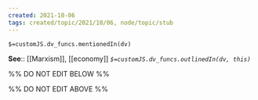 ```yaml
---
created: 2021-10-06
tags: created/topic/2021/10/06, node/topic/stub
---
```

`$=customJS.dv_funcs.mentionedIn(dv)`




**See**:: [[Marxism]], [[economy]]
*`$=customJS.dv_funcs.outlinedIn(dv, this)`*

%% DO NOT EDIT BELOW %%

%% DO NOT EDIT ABOVE %%
